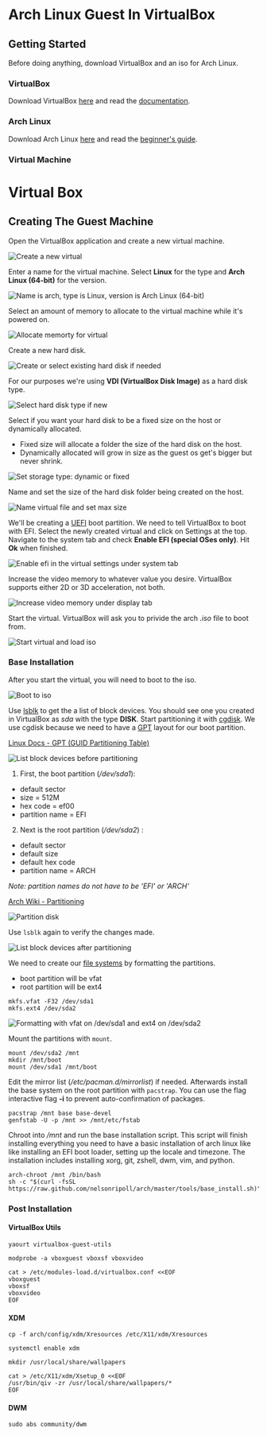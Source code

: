 # Arch Linux Guest In VirtualBox

## Getting Started
Before doing anything, download VirtualBox and an iso for Arch Linux.

### VirtualBox
Download VirtualBox [here](https://www.virtualbox.org/wiki/Downloads) and
 read the [documentation](https://www.virtualbox.org/manual/UserManual.html).

### Arch Linux
Download Arch Linux [here](https://www.archlinux.org/download/) and
 read the [beginner's guide](https://wiki.archlinux.org/index.php/Beginners'_guide).

### Virtual Machine
[new]: ./img/new.jpg "NEW VIRTUAL"
[os]:  ./img/os.jpg  "ARCH GUEST"
[mem]: ./img/mem.jpg "ALLOCATE MEMORY"
[hd1]: ./img/hd1.jpg "NEW HARD DISK"
[hd2]: ./img/hd2.jpg "HARD DISK TYPE"
[hd3]: ./img/hd3.jpg "HARD DISK STORAGE TYPE"
[hd4]: ./img/hd4.jpg "HARD DISK LOCATION AND SIZE"
[efi]: ./img/efi.jpg "ENABLE EFI"
[vid]: ./img/vid.jpg "INCREASE VIDEO MEMORY"
[iso]: ./img/iso.jpg "LOAD ARCH ISO"

# Virtual Box

## Creating The Guest Machine
Open the VirtualBox application and create a new virtual machine.

![Create a new virtual][new]

Enter a name for the virtual machine. Select **Linux** for the type and 
 **Arch Linux (64-bit)** for the version.

![Name is arch, type is Linux, version is Arch Linux (64-bit)][os]

Select an amount of memory to allocate to the virtual machine while it's powered on.

![Allocate memorty for virtual][mem]

Create a new hard disk.

![Create or select existing hard disk if needed][hd1]

For our purposes we're using **VDI (VirtualBox Disk Image)** as a hard disk type.

![Select hard disk type if new][hd2]

Select if you want your hard disk to be a fixed size on the host or dynamically allocated.
 * Fixed size will allocate a folder the size of the hard disk on the host.
 * Dynamically allocated will grow in size as the guest os get's bigger but never shrink.

![Set storage type: dynamic or fixed][hd3]

Name and set the size of the hard disk folder being created on the host.

![Name virtual file and set max size][hd4]

We'll be creating a [UEFI](https://en.wikipedia.org/wiki/Unified_Extensible_Firmware_Interface) 
 boot partition.  We need to tell VirtualBox to boot with EFI. Select the newly 
 created virtual and click on Settings at the top. Navigate to the system tab and 
 check **Enable EFI (special OSes only)**. Hit **Ok** when finished.

![Enable efi in the virtual settings under system tab][efi]

Increase the video memory to whatever value you desire. VirtualBox supports either
 2D or 3D acceleration, not both.

![Increase video memory under display tab][vid]

Start the virtual. VirtualBox will ask you to privide the arch _.iso_ file to boot from.

![Start virtual and load iso][iso]

### Base Installation
[boot]:  ./img/boot.jpg  "BOOT TO ISO"
[pre]:   ./img/pre.jpg   "BLOCK DEVICES BEFORE PARTITIONING"
[part]:  ./img/part.jpg  "PARTITIONING"
[post]:  ./img/post.jpg  "BLOCK DEVICES AFTER PARTITIONING"
[frmt]:  ./img/frmt.jpg  "FORMATTING PARTITIONS"
[wheel]: ./img/wheel.jpg "EDIT PERMISSIONS FOR WHEEL GROUP"
[urxvt]: ./img/urxvt.jpg "CHANGE DWM DEFAULT TERMINAL"

After you start the virtual, you will need to boot to the iso.

![Boot to iso][boot]

Use [lsblk](http://linux.die.net/man/8/lsblk) to get the a list of block devices.
 You should see one you created in VirtualBox as _sda_ with the type **DISK**.
 Start partitioning it with [cgdisk](http://rodsbooks.com/gdisk/cgdisk.html).
 We use cgdisk because we need to have a [GPT](https://en.wikipedia.org/wiki/GUID_Partition_Table) 
 layout for our boot partition.

[Linux Docs - GPT (GUID Partitioning Table)](https://en.wikipedia.org/wiki/GUID_Partition_Table)

![List block devices before partitioning][pre]

1. First, the boot partition (_/dev/sda1_):
 * default sector
 * size = 512M
 * hex code = ef00
 * partition name = EFI
2. Next is the root partition (_/dev/sda2_) :
 * default sector
 * default size
 * default hex code
 * partition name = ARCH

_Note: partition names do not have to be 'EFI' or 'ARCH'_

[Arch Wiki - Partitioning](https://wiki.archlinux.org/index.php/Partitioning)

![Partition disk][part]

Use `lsblk` again to verify the changes made.

![List block devices after partitioning][post]

We need to create our [file systems](https://wiki.archlinux.org/index.php/File_systems) 
 by formatting the partitions.
 * boot partition will be vfat
 * root partition will be ext4

```
mkfs.vfat -F32 /dev/sda1
mkfs.ext4 /dev/sda2
```
![Formatting with vfat on /dev/sda1 and ext4 on /dev/sda2][frmt]

Mount the partitions with `mount`.

```
mount /dev/sda2 /mnt
mkdir /mnt/boot
mount /dev/sda1 /mnt/boot
```

Edit the mirror list (_/etc/pacman.d/mirrorlist_) if needed.
 Afterwards install the base system on the root partition with `pacstrap`.
 You can use the flag interactive flag **-i** to prevent auto-confirmation of packages.

```
pacstrap /mnt base base-devel
genfstab -U -p /mnt >> /mnt/etc/fstab
```

Chroot into _/mnt_ and run the base installation script. This script will finish
 installing everything you need to have a basic installation of arch linux like
 like installing an EFI boot loader, setting up the locale and timezone. The
 installation includes installing xorg, git, zshell, dwm, vim, and python.

```
arch-chroot /mnt /bin/bash
sh -c "$(curl -fsSL https://raw.github.com/nelsonripoll/arch/master/tools/base_install.sh)"
```

### Post Installation

#### VirtualBox Utils

```
yaourt virtualbox-guest-utils

modprobe -a vboxguest vboxsf vboxvideo

cat > /etc/modules-load.d/virtualbox.conf <<EOF
vboxguest
vboxsf
vboxvideo
EOF
```

#### XDM

```
cp -f arch/config/xdm/Xresources /etc/X11/xdm/Xresources

systemctl enable xdm

mkdir /usr/local/share/wallpapers

cat > /etc/X11/xdm/Xsetup_0 <<EOF
/usr/bin/qiv -zr /usr/local/share/wallpapers/*
EOF
```

#### DWM

```
sudo abs community/dwm
```
